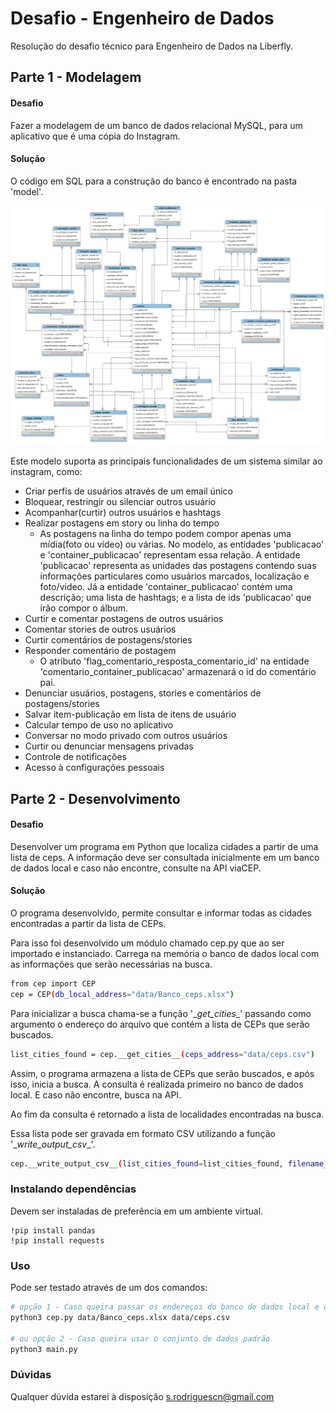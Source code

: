 # Desafio - Engenheiro de Dados

Resolução do desafio técnico para Engenheiro de Dados na Liberfly.

## Parte 1 - Modelagem

#### Desafio 
Fazer a modelagem de um banco de dados relacional MySQL, para um aplicativo que é uma cópia do Instagram. 

#### Solução

O código em SQL para a construção do banco é encontrado na pasta 'model'.

![alt text](model/insta_db_model.png)

Este modelo suporta as principais funcionalidades de um sistema similar ao instagram, como:

* Criar perfís de usuários através de um email único
* Bloquear, restringir ou silenciar outros usuário
* Acompanhar(curtir) outros usuários e hashtags
* Realizar postagens em story ou linha do tempo
    * As postagens na linha do tempo podem compor apenas uma mídia(foto ou vídeo) ou várias. No modelo, as entidades 'publicacao' e 'container_publicacao'
    representam essa relação. A entidade 'publicacao' representa as unidades das postagens contendo suas informações particulares como usuários marcados, localização e foto/video. Já a entidade 'container_publicacao' contém uma descrição; uma lista de hashtags; e a lista de ids 'publicacao' que irão 
    compor o álbum. 
* Curtir e comentar postagens de outros usuários
* Comentar stories de outros usuários
* Curtir comentários de postagens/stories
* Responder comentário de postagem
    * O atributo 'flag_comentario_resposta_comentario_id' na entidade 'comentario_container_publicacao' armazenará o id do comentário pai.
* Denunciar usuários, postagens, stories e comentários de postagens/stories
* Salvar item-publicação em lista de itens de usuário
* Calcular tempo de uso no aplicativo
* Conversar no modo privado com outros usuários
* Curtir ou denunciar mensagens privadas
* Controle de notificações
* Acesso à configurações pessoais

## Parte 2 - Desenvolvimento

#### Desafio 
Desenvolver um programa em Python que localiza cidades a partir de uma lista de ceps. A informação deve ser consultada inicialmente em um banco de dados local e caso não encontre, consulte na API viaCEP.  

#### Solução
O programa desenvolvido, permite consultar e informar todas as cidades encontradas a partir da lista de CEPs.

Para isso foi desenvolvido um módulo chamado cep.py que ao ser importado e instanciado. Carrega na memória o banco de dados local com as informações que serão necessárias na busca.

```bash
from cep import CEP
cep = CEP(db_local_address="data/Banco_ceps.xlsx")
```

Para inicializar a busca chama-se a função '\__get_cities__' passando como argumento o endereço do arquivo que contém a lista de CEPs que serão buscados.

```bash
list_cities_found = cep.__get_cities__(ceps_address="data/ceps.csv")
```

Assim, o programa armazena a lista de CEPs que serão buscados, e após isso, inicia a busca. A consulta é realizada primeiro no banco de dados local. E caso não encontre, busca na API.

Ao fim da consulta é retornado a lista de localidades encontradas na busca.

Essa lista pode ser gravada em formato CSV utilizando a função '\__write_output_csv__'.

```bash
cep.__write_output_csv__(list_cities_found=list_cities_found, filename_out="output_cities", header="Localidade")
```


### Instalando dependências

Devem ser instaladas de preferência em um ambiente virtual.
```
!pip install pandas
!pip install requests
```

### Uso

Pode ser testado através de um dos comandos:

```bash
# opção 1 - Caso queira passar os endereços do banco de dados local e do arquivo que contém a lista de CEPs, fazer:
python3 cep.py data/Banco_ceps.xlsx data/ceps.csv

# ou opção 2 - Caso queira usar o conjunto de dados padrão 
python3 main.py

```
### Dúvidas
Qualquer dúvida estarei à disposição s.rodriguescn@gmail.com